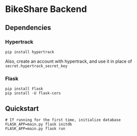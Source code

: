 # BikeShare Backend

## Dependencies

### Hypertrack
```commandline
pip install hypertrack
```
Also, create an account with hypertrack, and use it in place of `secret.hypertrack_secret_key`

### Flask
```commandline
pip install Flask
pip install -U flask-cors
```

## Quickstart

```commandline
# If running for the first time, initialize database
FLASK_APP=main.py flask initdb
FLASK_APP=main.py flask run
```